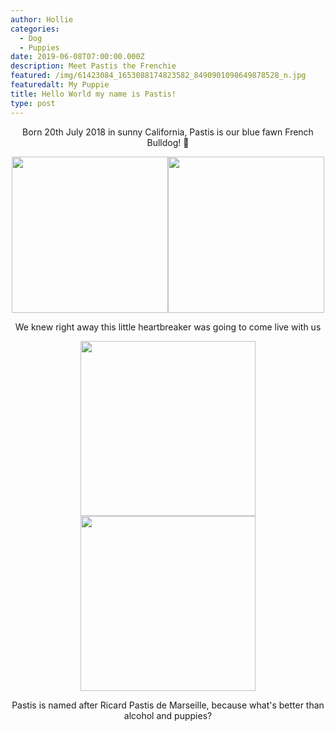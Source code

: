 ```yaml
---
author: Hollie
categories:
  - Dog
  - Puppies
date: 2019-06-08T07:00:00.000Z
description: Meet Pastis the Frenchie
featured: /img/61423084_1653088174823582_8490901098649878528_n.jpg
featuredalt: My Puppie
title: Hello World my name is Pastis!
type: post
---
```

<div align="center">

Born 20th July 2018 in sunny California, Pastis is our blue fawn French Bulldog!  ‎🐾


<img src="https://lh3.googleusercontent.com/UMOr0ygyYnUC3Y-ArREc-zEArOs7cTvc1EJv7q9WuUVAaJEHz8W7bE4VfDPzOUV6uwqqAYJ11PoTgyID2LcearfZ-Lc6XEiZ6IsOrz3kQ4OYmQ0IOODdyYw90omnZa1HZlWpsYQtLPqN5ANPAPqbB_hNdpTUbnOQijgh6VBTon9iR17j7CDNqBPB_Ot0LjPWz4z9it0a-V_5tbtsdNjVQKI6rzjTp01ek7XeLJ36W8-evcz_yWUjY9ee44VRMinl8XnHQoU2WUsdKsJB_lhSRWjGHNOAm1MGi1oihRtYSu9is_GY7dpSeZPdEcZ8IrCe3xOg-T-kY_PRs0SXoE6MqH5BJHkVkZYTBuinXu7PKzoXKogaotrEeHMh49_qlV7YGL6LQyPSpNSW-dopuoTN8CRe6ZH7o-Gy4kqh7uSEJtCmDYB4AFRZiMOB5XTQiTlVTE9BV1dfWQKOeab9Ae3zjfUThOmKvY8mrNIsf696RNLplkMDxVyZD_7T-26qw_zDWv-WmBVdVcciKn1fTtAD7g9VFrPWecxtPEAMxueYhFnnrXf_pQBPTmdK-1xUZOs-KVc0q2KY2Pg2vQbi0hOXMfbfU8v8mg-YRybVa09519YmhyN6C7oYDfeFMxxq8Su28pf-pPQ3tTXX8vHLeSKBUpFx28o8YOYq=w960-h711-no" height="250"><img src="https://lh3.googleusercontent.com/eq21fQQxHnSLELIVa6-WtHNWt5S1MGKRlpEDCNSyJetwLYlaoQW4jVASMG_m9AcQHV34hgFj1ImgPFu2eK3kUKHG0MJnA-xehhQUjUlqnWALYlWI7afYLza0dMRtazq8W0m2Wcs0GZId1CDu4oWB7RsFTRnv6G6PCtdZyThJLZIDm6b_yuhEji7xrXOvIP70Tp_uPTXA42EH5iTmWAj8FNPnxffaGsH_nzwWA_FJpHR4w5HbUzLFOqWIyX1l0F5Yg3Jl9rvGtMGmYQwBSjNuKv44ivFdtfT0JTzxFAmGq5DrGSFX15TAqQoQB3hm6d5u848jnJJwd2pLqCnXu0ud4nEPUThtvdOcCnfUsEF9bK2v_dZcD7ffnuekvaVUMh2Ca2nsgSx1O8pf3AMvsLerOG7jexbvAJafGS5Bp_274wW-DKW7ShTtto6hHlyjBPDmw0IDf6H1oVIALEpOa0W_sr8kB2BALQBzzJu7XI5ADHB2nXG47xX43zJ3JaO2AJWrD5bMDnpKg4Ka1WByWge2xtOaIlXwPFb1m4XJ6KjwXhpVNPh7v09i1lSeTTXYYgLgHAl2LP-VoCY0UI0TK3WABuzvJnCzbpAYeT1D_QtYQTPMJk3Vfkm_j-qTTqkYYoPWfcuF4lwqzCcX-jAy9WlMX2mjgk0kx7um=w878-h712-no" height="250">

We knew right away this little heartbreaker was going to come live with us

<img src="https://lh3.googleusercontent.com/LOAknDdHPsAb4DaVVZlCk_n_-L1T4CZtXSmU0p6f959wT-qqucLLoLHw75fC7li7HxND82SdBdud5X3yybA5MB842JlUJRGZHm9UONEf82aK4NJnjJguAbH4P3r3yM-Pah02RX8R39NP2q81yonkBYIj4f0z1Fw9-kj3LhLfYCUC3TupYWwj0TkZ7wHfCzMTCZiye_SBpTgiibzy_B7X0Z-RmmKnZihypv_hm_pfi_kI5yBSGeoypHuqtRSDAqvkIjfQK2MQloWksWPcS4QjNwU_oBZWiqelH4FUmGkXnUFHEl_K7wk1vj0hQQAo69wJeMVaDL0M91GUTR_1d9C1DE0XfriUjVr-uzGEuDSJv3PPsPChKdYDk_QU-j4RmKtMX8XhL1_emvA5D8pJBq1FuSh5O6jm-GDRXayQrrqkriB7sgKsa5vEOiKT7qGrWAXDDXGu19m2mXPdDy-4PHj5Jt_4AsDhiOd6bcRtyFQIwtPsnrHJLTcFXbuoOzO5SAeyljH4dukqVCslCmUHlfNRjQ8Skezw3zyRsQj7qj6F8WgGXjd0T2PjjEDiqkXGJ-CqK7VlPmPV2-SGzCaNSuyiAwM-cxhjk9OuQUmzSDkooil0Mbd-1WxRDBz6P3Xlt7i2oSmnjrJP1_yV9-t-jPCsbHeVVDpESdSs=w849-h711-no" height="280"><img src="https://lh3.googleusercontent.com/QH9_GxYzx-J1Ikd39czdqvAqA091C-ZHYRyxspf2F0oAVIsqR9RtlSxdEmSk4VdfhZVaZ5n4k2wPemPWatuOtLKCxrlzCKaiXnffSO6u92mF7mqQQFssnpi5ZsNdoBT13ZyphM1KyKRGGfDHrSF0hr1z5OqUSyL-uq1lLfXiVdbzPNmrNNkejuhfKaG7QNyZY77qUE9XuMPpoSKLhNg2YZT_uQ9Uz1k5UYFn3vYNrjtFCLmEBhADaMYCdMjm9GmE6hhB_IQXR9JztCtQ3LAjCLZjU17n0x2E8ekeXJAoQZpvBWWLA3ctvhWJ4ieFDvA-H7UavMOz8qjNUyKAFKQSsznDr0ikGIZ5juGFbDf3gAbLG7qajQW76qCLelxaAV_EWSGFfyyIuW5s4dspcR2gbDJDjFrTacR0CNtjpRirbWISQabJ8PuCMNHfQ3AhVB-eRNGP_liV0NKibgZh-BNRfRJHebP84FPTNR03iS3TYg1IXx17v5zwuqhyzlPJ6VjIpKOjqH-a4CEKBDKbWhw9Nr9pJ223M6Qhf1eKzmuRUxa7qmmV9iiHL7adiPUlYrvc9sg7vA0jk00fxSb8f4TWSnzgBW_QtCuHBqxufrIRk4NZIlCr_dLh8K6NJokMrwgqH69b7xT2dDZPHjBY-brZhPWdyTzJKYYC=w805-h711-no" height="280">

Pastis is named after Ricard Pastis de Marseille, because what's better than alcohol and puppies?


<div align="/center">
